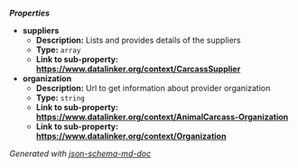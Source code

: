 **_Properties_**

 - <b id="#/properties/suppliers">suppliers</b>
	 - **Description:** Lists and provides details of the suppliers
	 - **Type:** `array`
	 - <b id="httpswww.datalinker.orgcontextcarcasssupplier">Link to sub-property: https://www.datalinker.org/context/CarcassSupplier</b>
 - <b id="#/properties/organization">organization</b>
	 - **Description:** Url to get information about provider organization
	 - **Type:** `string`
	 - <b id="httpswww.datalinker.orgcontextanimalcarcass-organization">Link to sub-property: https://www.datalinker.org/context/AnimalCarcass-Organization</b>
	 - <b id="httpswww.datalinker.orgcontextorganization">Link to sub-property: https://www.datalinker.org/context/Organization</b>

_Generated with [json-schema-md-doc](https://brianwendt.github.io/json-schema-md-doc/)_
